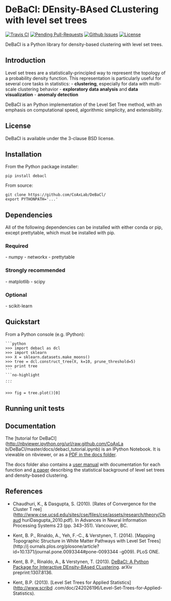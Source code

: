 DeBaCl: DEnsity-BAsed CLustering with level set trees
=====================================================
[![Travis CI](https://travis-ci.org/CoAxLab/DeBaCl.svg?branch=dev)](https://travis-ci.org/CoAxLab/DeBaCl)
[![Pending Pull-Requests](http://githubbadges.herokuapp.com/CoAxLab/DeBaCl/pulls)](https://github.com/CoAxLab/DeBaCl/pulls)
[![Github Issues](http://githubbadges.herokuapp.com/CoAxLab/DeBaCl/issues)](https://github.com/CoAxLab/DeBaCl/issues)
[![License](http://img.shields.io/:license-bsd-blue.svg)](http://opensource.org/licenses/BSD-3-Clause)

DeBaCl is a Python library for density-based clustering with level set trees.

Introduction
------------
Level set trees are a statistically-principled way to represent the topology of
a probability density function. This representation is particularly useful for
several core tasks in statistics:
    - **clustering**, especially for data with multi-scale clustering behavior
    - **exploratory data analysis** and **data visualization**
    - **anomaly detection**

DeBaCl is an Python implementation of the Level Set Tree method, with an
emphasis on computational speed, algorithmic simplicity, and extensibility.

License
-------
DeBaCl is available under the 3-clause BSD license.

Installation
------------
From the Python package installer:

    pip install debacl

From source:

    git clone https://github.com/CoAxLab/DeBaCl/
    export PYTHONPATH='...'

Dependencies
------------
All of the following dependencies can be installed with either conda or pip, except prettytable, which must be installed with pip.

<h3>Required</h3>
- numpy
- networkx
- prettytable

<h3>Strongly recommended</h3>
- matplotlib
- scipy

<h3>Optional</h3>
- scikit-learn

Quickstart
----------
From a Python console (e.g. IPython):

    ```python
    >>> import debacl as dcl
    >>> import sklearn
    >>> X = sklearn.datasets.make_moons()
    >>> tree = dcl.construct_tree(X, k=10, prune_threshold=5)
    >>> print tree
    ```
    ```no-highlight
    ...
    ```

    >>> fig = tree.plot()[0]

Running unit tests
------------------

Documentation
-------------
The [tutorial for DeBaCl] (http://nbviewer.ipython.org/url/raw.github.com/CoAxLa
b/DeBaCl/master/docs/debacl_tutorial.ipynb) is an IPython Notebook. It is
viewable on nbviewer, or as a [PDF in the docs
folder](docs/debacl_tutorial.pdf).

The docs folder also contains a [user manual](docs/debacl_manual.pdf) with
documentation for each function and [a paper](docs/debacl_paper.pdf) describing
the statistical background of level set trees and density-based clustering.

References
----------
- Chaudhuri, K., & Dasgupta, S. (2010). [Rates of Convergence for the Cluster T
  ree](http://www.cse.ucsd.edu/sites/cse/files/cse/assets/research/theory/Chaud
  huriDasgupta_2010.pdf). In Advances in Neural Information Processing Systems
  23 (pp. 343–351). Vancouver, BC.

- Kent, B. P., Rinaldo, A., Yeh, F.-C., & Verstynen, T. (2014). [Mapping
  Topographic Structure in White Matter Pathways with Level Set Trees](http://j
  ournals.plos.org/plosone/article?id=10.1371/journal.pone.0093344#pone-0093344
  -g009). PLoS ONE.

- Kent, B. P., Rinaldo, A., & Verstynen, T. (2013). [DeBaCl: A Python Package
  for Interactive DEnsity-BAsed CLustering](http://arxiv.org/abs/1307.8136).
  arXiv preprint:1307.8136.

- Kent, B.P. (2013). [Level Set Trees for Applied Statistics](http://www.scribd
  .com/doc/242026196/Level-Set-Trees-for-Applied-Statistics).
